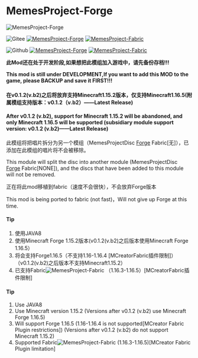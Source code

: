 # MemesProject-Forge 
![MemesProject-Forge](https://images.gitee.com/uploads/images/2021/0530/123027_1f7285d4_7560351.png "MemesProject-Forge")

![Gitee](https://images.gitee.com/uploads/images/2021/0530/134116_db958539_7560351.png "Gitee")
[![MemesProject-Forge](https://images.gitee.com/uploads/images/2021/0530/123027_1f7285d4_7560351.png "MemesProject-Forge")](https://gitee.com/tex-true-studio/MemesProject-Forge)
[![MemesProject-Fabric](https://images.gitee.com/uploads/images/2021/0530/124442_f5473a65_7560351.png "MemesProject-Fabric")](https://gitee.com/tex-true-studio/MemesProject-Fabric)

![Github](https://images.gitee.com/uploads/images/2021/0530/134656_d02dfa16_7560351.png "Github")
[![MemesProject-Forge](https://images.gitee.com/uploads/images/2021/0530/123027_1f7285d4_7560351.png "MemesProject-Forge")](https://github.com/TexTrueStudio/MemesProject-Forge)
[![MemesProject-Fabric](https://images.gitee.com/uploads/images/2021/0530/124442_f5473a65_7560351.png "MemesProject-Fabric")](https://github.com/TexTrueStudio/MemesProject-Fabric)

**此Mod还在处于开发阶段,如果想把此模组加入游戏中，请先备份存档!!!**

**This mod is still under DEVELOPMENT,If you want to add this MOD to the game, please BACKUP and save it FIRST!!!**

#### 在v0.1.2(v.b2)之后将放弃支持Minecraft1.15.2版本，仅支持Minecraft1.16.5(附属模组支持版本：v0.1.2（v.b2）——Latest Release)

#### After v0.1.2 (v.b2), support for Minecraft 1.15.2 will be abandoned, and only Minecraft 1.16.5 will be supported (subsidiary module support version: v0.1.2 (v.b2)——Latest Release)

此模组将把唱片拆分为另一个模组（MemesProjectDisc [Forge](https://github.com/block2333/MemesprojectDisc-Forge) Fabric[无]），已添加在此模组的唱片将不会被移除。

This module will split the disc into another module (MemesProjectDisc [Forge](https://github.com/block2333/MemesprojectDisc-Forge) Fabric[NONE]), and the discs that have been added to this module will not be removed.

正在将此mod移植到fabric（速度不会很快），不会放弃Forge版本

This mod is being ported to fabric (not fast)，Will not give up Forge at this time.

#### Tip

1.  使用JAVA8
2.  使用Minecraft Forge 1.15.2版本(v0.1.2(v.b2)之后版本使用Minecraft Forge 1.16.5）
3.  将会支持Forge1.16.5（不支持1.16-1.16.4 [MCreatorFabric插件限制]）（v0.1.2(v.b2)之后版本不支持Minecraft1.15.2）
4.  已支持Fabric![MemesProject-Fabric](https://images.gitee.com/uploads/images/2021/0530/124442_f5473a65_7560351.png "MemesProject-Fabric")
    （1.16.3-1.16.5）[MCreatorFabric插件限制]


#### Tip

1. Use JAVA8
2. Use Minecraft version 1.15.2 (Versions after v0.1.2 (v.b2) use Minecraft Forge 1.16.5)
3. Will support Forge 1.16.5 (1.16-1.16.4 is not supported[MCreator Fabric Plugin restrictions]) (Versions after v0.1.2 (v.b2) do not support Minecraft 1.15.2)
4. Supported Fabric![MemesProject-Fabric](https://images.gitee.com/uploads/images/2021/0530/124442_f5473a65_7560351.png "MemesProject-Fabric") (1.16.3-1.16.5)[MCreator Fabric Plugin limitation]
